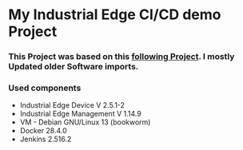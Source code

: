 # My Industrial Edge CI/CD demo Project
### This Project was based on this [following Project](https://github.com/industrial-edge/jenkins-cicd/tree/main). I mostly Updated older Software imports.

### Used components

- Industrial Edge Device V 2.5.1-2
- Industrial Edge Management V 1.14.9
- VM - Debian GNU/Linux 13 (bookworm)
- Docker 28.4.0
- Jenkins 2.516.2
